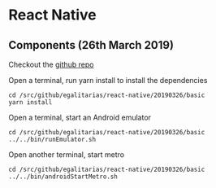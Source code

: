 # React Native

## Components (26th March 2019) ##

Checkout the [github repo](https://github.com/Egalitarias/react-native.git)

Open a terminal, run yarn install to install the dependencies
```
cd /src/github/egalitarias/react-native/20190326/basic
yarn install
```

Open a terminal, start an Android emulator
```
cd /src/github/egalitarias/react-native/20190326/basic
../../bin/runEmulator.sh 
```

Open another terminal, start metro
```
cd /src/github/egalitarias/react-native/20190326/basic
../../bin/androidStartMetro.sh
```


